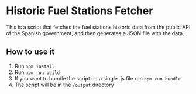 # Historic Fuel Stations Fetcher
This is a script that fetches the fuel stations historic data from the public API of the Spanish government, and then generates a JSON file with the data.

## How to use it
1. Run ``npm install``
2. Run ``npm run build``
3. If you want to bundle the script on a single .js file run ``npm run bundle``
4. The script will be in the ``/output`` directory